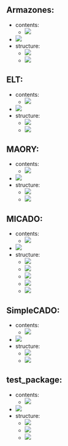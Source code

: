 
## Armazones: 
  * contents: 
    * [![](https://img.shields.io/badge/all_yamls_readable-True-green)]()
  * [![](https://img.shields.io/badge/package_type-support-blue)]()
  * structure: 
    * [![](https://img.shields.io/badge/no_missing_files-True-green)]()
    * [![](https://img.shields.io/badge/self_named_yaml-True-green)]()
## ELT: 
  * contents: 
    * [![](https://img.shields.io/badge/all_yamls_readable-True-green)]()
  * [![](https://img.shields.io/badge/package_type-support-blue)]()
  * structure: 
    * [![](https://img.shields.io/badge/no_missing_files-True-green)]()
    * [![](https://img.shields.io/badge/self_named_yaml-True-green)]()
## MAORY: 
  * contents: 
    * [![](https://img.shields.io/badge/all_yamls_readable-True-green)]()
  * [![](https://img.shields.io/badge/package_type-support-blue)]()
  * structure: 
    * [![](https://img.shields.io/badge/PSF_MAORY_40_15_6.fits-missing-red)]()
    * [![](https://img.shields.io/badge/self_named_yaml-True-green)]()
## MICADO: 
  * contents: 
    * [![](https://img.shields.io/badge/all_yamls_readable-True-green)]()
  * [![](https://img.shields.io/badge/package_type-observation-blueviolet)]()
  * structure: 
    * [![](https://img.shields.io/badge/FPA_noise.fits-missing-red)]()
    * [![](https://img.shields.io/badge/LIST_mirrors_MICADO_Wide.tbl-missing-red)]()
    * [![](https://img.shields.io/badge/LIST_mirrors_SCAO_relay.tbl-missing-red)]()
    * [![](https://img.shields.io/badge/default_yaml-True-green)]()
    * [![](https://img.shields.io/badge/self_named_yaml-True-green)]()
## SimpleCADO: 
  * contents: 
    * [![](https://img.shields.io/badge/all_yamls_readable-True-green)]()
  * [![](https://img.shields.io/badge/package_type-support-blue)]()
  * structure: 
    * [![](https://img.shields.io/badge/no_missing_files-True-green)]()
    * [![](https://img.shields.io/badge/self_named_yaml-True-green)]()
## test_package: 
  * contents: 
    * [![](https://img.shields.io/badge/all_yamls_readable-True-green)]()
  * [![](https://img.shields.io/badge/package_type-observation-blueviolet)]()
  * structure: 
    * [![](https://img.shields.io/badge/default_yaml-True-green)]()
    * [![](https://img.shields.io/badge/no_missing_files-True-green)]()
    * [![](https://img.shields.io/badge/self_named_yaml-True-green)]()